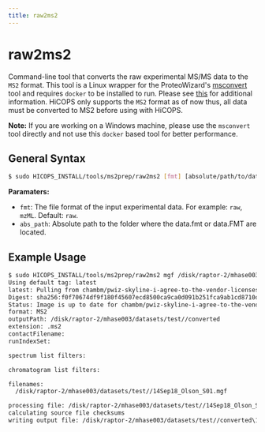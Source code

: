```yaml
---
title: raw2ms2
---
```


# raw2ms2

Command-line tool that converts the raw experimental MS/MS data to the `MS2` format. This tool is a Linux wrapper for the ProteoWizard's [msconvert](http://proteowizard.sourceforge.net/tools.shtml) tool and requires `docker` to be installed to run. Please see [this](https://hub.docker.com/r/chambm/pwiz-skyline-i-agree-to-the-vendor-licenses) for additional information. HiCOPS only supports the `MS2` format as of now thus, all data must be converted to MS2 before using with HiCOPS.

**Note:** If you are working on a Windows machine, please use the `msconvert` tool directly and not use this `docker` based tool for better performance.

## General Syntax

```bash
$ sudo HICOPS_INSTALL/tools/ms2prep/raw2ms2 [fmt] [absolute/path/to/data*.fmt|.FMT]
```
**Paramaters:**
* `fmt`: The file format of the input experimental data. For example: `raw`, `mzML`. Default: `raw`.
* `abs_path`: Absolute path to the folder where the data.fmt or data.FMT are located.       

## Example Usage

```bash
$ sudo HICOPS_INSTALL/tools/ms2prep/raw2ms2 mgf /disk/raptor-2/mhase003/datasets/test/
Using default tag: latest
latest: Pulling from chambm/pwiz-skyline-i-agree-to-the-vendor-licenses
Digest: sha256:f0f70674df9f180f45607ecd8500ca9ca0d091b251fca9ab1cd8710de8fa5132
Status: Image is up to date for chambm/pwiz-skyline-i-agree-to-the-vendor-licenses:latest
format: MS2
outputPath: /disk/raptor-2/mhase003/datasets/test//converted
extension: .ms2
contactFilename:
runIndexSet:

spectrum list filters:

chromatogram list filters:

filenames:
  /disk/raptor-2/mhase003/datasets/test//14Sep18_Olson_S01.mgf

processing file: /disk/raptor-2/mhase003/datasets/test//14Sep18_Olson_S01.mgf
calculating source file checksums
writing output file: /disk/raptor-2/mhase003/datasets/test//converted\14Sep18_Olson_S01.ms2
```